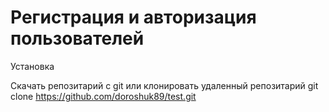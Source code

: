 # Регистрация и авторизация пользователей

Установка 

Скачать репозитарий с git или клонировать удаленный репозитарий
git clone https://github.com/doroshuk89/test.git





